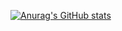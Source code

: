 [![Anurag's GitHub stats](https://github-readme-stats.vercel.app/api?username=zxf4399&count_private=true&show_icons=true)](https://github.com/anuraghazra/github-readme-stats)
